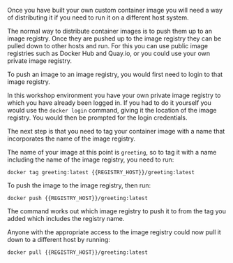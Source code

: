Once you have built your own custom container image you will need a way of distributing it if you need to run it on a different host system.

The normal way to distribute container images is to push them up to an image registry. Once they are pushed up to the image registry they can be pulled down to other hosts and run. For this you can use public image registries such as Docker Hub and Quay.io, or you could use your own private image registry.

To push an image to an image registry, you would first need to login to that image registry.

In this workshop environment you have your own private image registry to which you have already been logged in. If you had to do it yourself you would use the ``docker login`` command, giving it the location of the image registry. You would then be prompted for the login credentials.

The next step is that you need to tag your container image with a name that incorporates the name of the image registry.

The name of your image at this point is ``greeting``, so to tag it with a name including the name of the image registry, you need to run:

```execute
docker tag greeting:latest {{REGISTRY_HOST}}/greeting:latest
```

To push the image to the image registry, then run:

```execute
docker push {{REGISTRY_HOST}}/greeting:latest
```

The command works out which image registry to push it to from the tag you added which includes the registry name.

Anyone with the appropriate access to the image registry could now pull it down to a different host by running:

```execute
docker pull {{REGISTRY_HOST}}/greeting:latest
```
